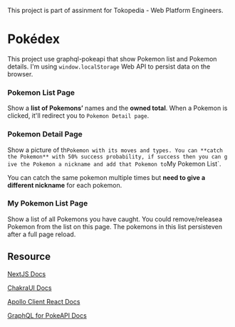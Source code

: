 This project is part of assinment for Tokopedia - Web Platform Engineers.

# Pokédex

This project use graphql-pokeapi that show Pokemon list and Pokemon details. I'm using `window.localStorage` Web API to persist data on the browser.

### Pokemon List Page

Show a **list of Pokemons’** names and the **o​wned total**.​ When a Pokemon is clicked, it'll redirect you to `Pokemon Detail page`.

### Pokemon Detail Page

Show a picture of th`Pokemon with its moves and types. You can **catch the Pokemon​** with 50% success probability, if success then you can g​ive the Pokemon a nickname​ and add that Pokemon to`My Pokemon List`.

You can catch the same pokemon multiple times but **need to give a​ different nickname​** for each pokemon.

### My Pokemon List Page

Show a list of all P​okemons you have caught.​ You could ​remove/release​ a Pokemon from the list on this page. The pokemons in this list p​ersist​ even after a full page reload.

## Resource

[NextJS Docs](https://nextjs.org/docs)

[ChakraUI Docs](https://chakra-ui.com/docs)

[Apollo Client React Docs](https://www.apollographql.com/docs/react/)

[GraphQL for PokeAPI Docs](https://graphql-pokeapi.vercel.app/)
